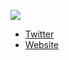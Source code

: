 ![](https://github-readme-stats.vercel.app/api?username=viasnake&count_private=true&show_icons=true&theme=vue-dark)

- [Twitter](https://twitter.com/viasnake)
- [Website](https://viasnake.com)
